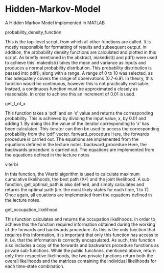 # Hidden-Markov-Model
A Hidden Markov Model implemented in MATLAB

probability_density_function

This is the top-level script, from which all other functions are called. It is mostly
responsible for formatting of results and subsequent output. In addition, the
probability density functions are calculated and plotted in this script. As briefly
mentioned in the abstract, makedist() and pdf() were used to achieve this. makedist()
takes the mean and variance as inputs and produces a normal probability distribution.
This probability distribution is passed into pdf(), along with a range. A range of 0 to
10 was selected, as this adequately covers the range of observations (0.7-6.9). In
theory, this function would be continuous, however this is not practically realisable.
Instead, a continuous function must be approximated a closely as reasonable. In order
to achieve this an increment of 0.01 is used.


get_f_of_x

This function takes a ‘pdf’ and an ‘x’ value and returns the corresponding probability.
This is achieved by dividing the input value, x, by 0.01 and adding 1. By doing this
the value of the iterator corresponding to ‘x’ has been calculated. This iterator can
then be used to access the corresponding probability from the ‘pdf’ vector.
forward_procedure
Here, the forwards procedure is carried out. The equations are implemented from the
equations defined in the lecture notes.
backward_procedure
Here, the backwards procedure is carried out. The equations are implemented from
the equations defined in the lecture notes.


viterbi

In this function, the Viterbi algorithm is used to calculate maximum cumulative
likelihoods, the best path (X*) and the joint likelihood. A sub function,
get_optimal_path is also defined, and simply calculates and returns the optimal path
(i.e. the most likely states for each time, 1 to T). Once again, all equations are
implemented from the equations defined in the lecture notes. 

get_occupation_likelihood


This function calculates and returns the occupation likelihoods. In order to achieve
this the function required information obtained during the working of the forwards
and backwards procedure. As this is the only function that requires this information, it
is important that only this function has access to it, i.e. that the information is
correctly encapsulated.
As such, this function also includes a copy of the forwards and backwards procedure
functions as private sub-functions. While the public functions, mentioned above,
return only their respective likelihoods, the two private functions return both the
overall likelihoods and the matrices containing the individual likelihoods for each
time-state combination. 

